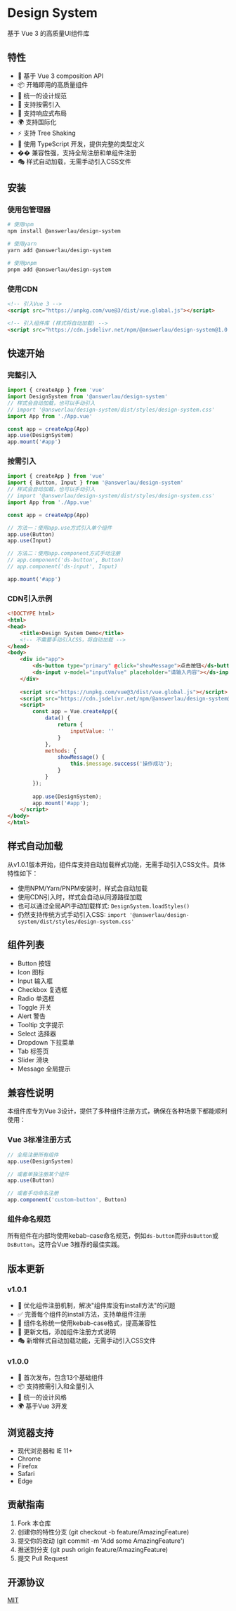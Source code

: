 # Design System

基于 Vue 3 的高质量UI组件库

## 特性

- 🚀 基于 Vue 3 composition API
- 📦 开箱即用的高质量组件
- 🎨 统一的设计规范
- 🔧 支持按需引入
- 📱 支持响应式布局
- 🌍 支持国际化
- ⚡️ 支持 Tree Shaking
- 🎯 使用 TypeScript 开发，提供完整的类型定义
- �� 兼容性强，支持全局注册和单组件注册
- 🎭 样式自动加载，无需手动引入CSS文件

## 安装

### 使用包管理器

```bash
# 使用npm
npm install @answerlau/design-system

# 使用yarn
yarn add @answerlau/design-system

# 使用pnpm
pnpm add @answerlau/design-system
```

### 使用CDN

```html
<!-- 引入Vue 3 -->
<script src="https://unpkg.com/vue@3/dist/vue.global.js"></script>

<!-- 引入组件库 (样式将自动加载) -->
<script src="https://cdn.jsdelivr.net/npm/@answerlau/design-system@1.0.1/dist/design-system.min.js"></script>
```

## 快速开始

### 完整引入

```javascript
import { createApp } from 'vue'
import DesignSystem from '@answerlau/design-system'
// 样式会自动加载，也可以手动引入
// import '@answerlau/design-system/dist/styles/design-system.css'
import App from './App.vue'

const app = createApp(App)
app.use(DesignSystem)
app.mount('#app')
```

### 按需引入

```javascript
import { createApp } from 'vue'
import { Button, Input } from '@answerlau/design-system'
// 样式会自动加载，也可以手动引入
// import '@answerlau/design-system/dist/styles/design-system.css'
import App from './App.vue'

const app = createApp(App)

// 方法一：使用app.use方式引入单个组件
app.use(Button)
app.use(Input)

// 方法二：使用app.component方式手动注册
// app.component('ds-button', Button)
// app.component('ds-input', Input)

app.mount('#app')
```

### CDN引入示例

```html
<!DOCTYPE html>
<html>
<head>
    <title>Design System Demo</title>
    <!-- 不需要手动引入CSS，将自动加载 -->
</head>
<body>
    <div id="app">
        <ds-button type="primary" @click="showMessage">点击按钮</ds-button>
        <ds-input v-model="inputValue" placeholder="请输入内容"></ds-input>
    </div>
    
    <script src="https://unpkg.com/vue@3/dist/vue.global.js"></script>
    <script src="https://cdn.jsdelivr.net/npm/@answerlau/design-system@1.0.1/dist/design-system.min.js"></script>
    <script>
        const app = Vue.createApp({
            data() {
                return {
                    inputValue: ''
                }
            },
            methods: {
                showMessage() {
                    this.$message.success('操作成功');
                }
            }
        });
        
        app.use(DesignSystem);
        app.mount('#app');
    </script>
</body>
</html>
```

## 样式自动加载

从v1.0.1版本开始，组件库支持自动加载样式功能，无需手动引入CSS文件。具体特性如下：

- 使用NPM/Yarn/PNPM安装时，样式会自动加载
- 使用CDN引入时，样式会自动从同源路径加载
- 也可以通过全局API手动加载样式: `DesignSystem.loadStyles()`
- 仍然支持传统方式手动引入CSS: `import '@answerlau/design-system/dist/styles/design-system.css'`

## 组件列表

- Button 按钮
- Icon 图标
- Input 输入框
- Checkbox 复选框
- Radio 单选框
- Toggle 开关
- Alert 警告
- Tooltip 文字提示
- Select 选择器
- Dropdown 下拉菜单
- Tab 标签页
- Slider 滑块
- Message 全局提示

## 兼容性说明

本组件库专为Vue 3设计，提供了多种组件注册方式，确保在各种场景下都能顺利使用：

### Vue 3标准注册方式

```javascript
// 全局注册所有组件
app.use(DesignSystem)

// 或者单独注册某个组件
app.use(Button)

// 或者手动命名注册
app.component('custom-button', Button)
```

### 组件命名规范

所有组件在内部均使用kebab-case命名规范，例如`ds-button`而非`dsButton`或`DsButton`。这符合Vue 3推荐的最佳实践。

## 版本更新

### v1.0.1
- 🔄 优化组件注册机制，解决"组件库没有install方法"的问题
- ✅ 完善每个组件的install方法，支持单组件注册
- 🔧 组件名称统一使用kebab-case格式，提高兼容性
- 📝 更新文档，添加组件注册方式说明
- 🎭 新增样式自动加载功能，无需手动引入CSS文件

### v1.0.0
- 🚀 首次发布，包含13个基础组件
- 📦 支持按需引入和全量引入
- 🎨 统一的设计风格
- 🌍 基于Vue 3开发

## 浏览器支持

- 现代浏览器和 IE 11+
- Chrome
- Firefox
- Safari
- Edge

## 贡献指南

1. Fork 本仓库
2. 创建你的特性分支 (git checkout -b feature/AmazingFeature)
3. 提交你的改动 (git commit -m 'Add some AmazingFeature')
4. 推送到分支 (git push origin feature/AmazingFeature)
5. 提交 Pull Request

## 开源协议

[MIT](LICENSE) 